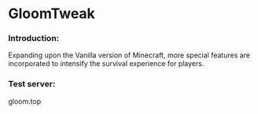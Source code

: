 <h1>GloomTweak</h1>
<h3>Introduction:</h3>
Expanding upon the Vanilla version of Minecraft, more special features are incorporated to intensify the survival experience for players.

<h3>Test server:</h3>
gloom.top
